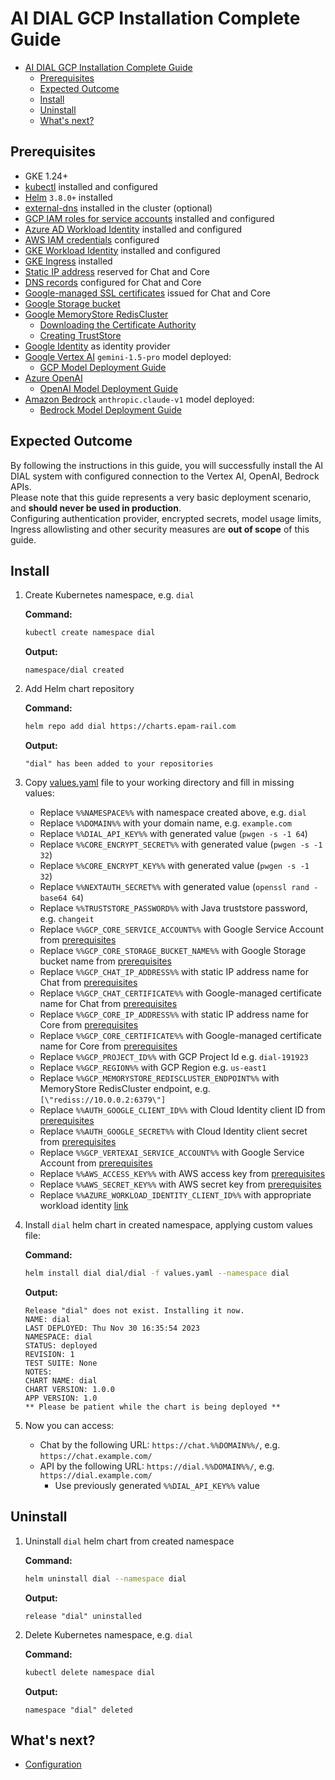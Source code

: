 # AI DIAL GCP Installation Complete Guide

- [AI DIAL GCP Installation Complete Guide](#ai-dial-gcp-installation-complete-guide)
  - [Prerequisites](#prerequisites)
  - [Expected Outcome](#expected-outcome)
  - [Install](#install)
  - [Uninstall](#uninstall)
  - [What's next?](#whats-next)

## Prerequisites

- GKE 1.24+
- [kubectl](https://kubernetes.io/docs/tasks/tools/#kubectl) installed and configured
- [Helm](https://helm.sh/docs/intro/install/) `3.8.0+` installed
- [external-dns](https://github.com/kubernetes-sigs/external-dns) installed in the cluster (optional)
- [GCP IAM roles for service accounts](https://cloud.google.com/iam/docs/service-account-overview) installed and configured
- [Azure AD Workload Identity](https://azure.github.io/azure-workload-identity/docs/introduction.html) installed and configured
- [AWS IAM credentials](https://docs.aws.amazon.com/IAM/latest/UserGuide/getting-started-workloads.html) configured
- [GKE Workload Identity](https://cloud.google.com/kubernetes-engine/docs/how-to/workload-identity) installed and configured
- [GKE Ingress](https://cloud.google.com/kubernetes-engine/docs/concepts/ingress) installed
- [Static IP address](https://cloud.google.com/vpc/docs/reserve-static-external-ip-address) reserved for Chat and Core
- [DNS records](https://cloud.google.com/dns/docs/set-up-dns-records-domain-name) configured for Chat and Core
- [Google-managed SSL certificates](https://cloud.google.com/kubernetes-engine/docs/how-to/managed-certs) issued for Chat and Core
- [Google Storage bucket](https://cloud.google.com/storage/docs/buckets)
- [Google MemoryStore RedisCluster](https://cloud.google.com/memorystore/docs/cluster)
    - [Downloading the Certificate Authority](https://cloud.google.com/memorystore/docs/redis/manage-in-transit-encryption#downloading_the_certificate_authority)
    - [Creating TrustStore](https://docs.oracle.com/cd/E19509-01/820-3503/ggfka/index.html)
- [Google Identity](https://docs.epam-rail.com/Auth/Web/IDPs/google) as identity provider
- [Google Vertex AI](https://cloud.google.com/vertex-ai/?hl=en) `gemini-1.5-pro` model deployed:
  - [GCP Model Deployment Guide](https://docs.epam-rail.com/Deployment/Vertex%20Model%20Deployment)
- [Azure OpenAI](https://learn.microsoft.com/en-us/azure/ai-services/openai/overview)
  - [OpenAI Model Deployment Guide](https://docs.epam-rail.com/Deployment/OpenAI%20Model%20Deployment)
- [Amazon Bedrock](https://docs.aws.amazon.com/bedrock/latest/userguide/what-is-bedrock.html) `anthropic.claude-v1` model deployed:
  - [Bedrock Model Deployment Guide](https://docs.epam-rail.com/Deployment/Bedrock%20Model%20Deployment)

## Expected Outcome

By following the instructions in this guide, you will successfully install the AI DIAL system with configured connection to the Vertex AI, OpenAI, Bedrock APIs.\
Please note that this guide represents a very basic deployment scenario, and **should never be used in production**.\
Configuring authentication provider, encrypted secrets, model usage limits, Ingress allowlisting and other security measures are **out of scope** of this guide.

## Install

1. Create Kubernetes namespace, e.g. `dial`

    **Command:**

    ```sh
    kubectl create namespace dial
    ```

    **Output:**

    ```console
    namespace/dial created
    ```

1. Add Helm chart repository

    **Command:**

    ```sh
    helm repo add dial https://charts.epam-rail.com
    ```

    **Output:**

    ```console
    "dial" has been added to your repositories
    ```

1. Copy [values.yaml](values.yaml) file to your working directory and fill in missing values:
    - Replace `%%NAMESPACE%%` with namespace created above, e.g. `dial`
    - Replace `%%DOMAIN%%` with your domain name, e.g. `example.com`
    - Replace `%%DIAL_API_KEY%%` with generated value (`pwgen -s -1 64`)
    - Replace `%%CORE_ENCRYPT_SECRET%%` with generated value (`pwgen -s -1 32`)
    - Replace `%%CORE_ENCRYPT_KEY%%` with generated value (`pwgen -s -1 32`)
    - Replace `%%NEXTAUTH_SECRET%%` with generated value (`openssl rand -base64 64`)
    - Replace `%%TRUSTSTORE_PASSWORD%%` with Java truststore password, e.g. `changeit`
    - Replace `%%GCP_CORE_SERVICE_ACCOUNT%%` with Google Service Account from [prerequisites](#prerequisites)
    - Replace `%%GCP_CORE_STORAGE_BUCKET_NAME%%` with Google Storage bucket name from [prerequisites](#prerequisites)
    - Replace `%%GCP_CHAT_IP_ADDRESS%%` with static IP address name for Chat from [prerequisites](#prerequisites)
    - Replace `%%GCP_CHAT_CERTIFICATE%%` with Google-managed certificate name for Chat from [prerequisites](#prerequisites)
    - Replace `%%GCP_CORE_IP_ADDRESS%%` with static IP address name for Core from [prerequisites](#prerequisites)
    - Replace `%%GCP_CORE_CERTIFICATE%%` with Google-managed certificate name for Core from [prerequisites](#prerequisites)
    - Replace `%%GCP_PROJECT_ID%%` with GCP Project Id e.g. `dial-191923`
    - Replace `%%GCP_REGION%%` with GCP Region e.g. `us-east1`
    - Replace `%%GCP_MEMORYSTORE_REDISCLUSTER_ENDPOINT%%` with MemoryStore RedisCluster endpoint, e.g. `[\"rediss://10.0.0.2:6379\"]`
    - Replace `%%AUTH_GOOGLE_CLIENT_ID%%` with Cloud Identity client ID from [prerequisites](#prerequisites)
    - Replace `%%AUTH_GOOGLE_SECRET%%` with Cloud Identity client secret from [prerequisites](#prerequisites)
    - Replace `%%GCP_VERTEXAI_SERVICE_ACCOUNT%%` with Google Service Account from [prerequisites](#prerequisites)
    - Replace `%%AWS_ACCESS_KEY%%` with AWS access key from [prerequisites](#prerequisites)
    - Replace `%%AWS_SECRET_KEY%%` with AWS secret key from [prerequisites](#prerequisites)
    - Replace `%%AZURE_WORKLOAD_IDENTITY_CLIENT_ID%%` with appropriate workload identity [link](https://docs.epam-rail.com/Deployment/OpenAI%20Model%20Deployment#use-kubernetes-service-account-assigned-to-azure-user-assigned-managed-identity)

1. Install `dial` helm chart in created namespace, applying custom values file:

    **Command:**

    ```sh
    helm install dial dial/dial -f values.yaml --namespace dial
    ```

    **Output:**

    ```console
    Release "dial" does not exist. Installing it now.
    NAME: dial
    LAST DEPLOYED: Thu Nov 30 16:35:54 2023
    NAMESPACE: dial
    STATUS: deployed
    REVISION: 1
    TEST SUITE: None
    NOTES:
    CHART NAME: dial
    CHART VERSION: 1.0.0
    APP VERSION: 1.0
    ** Please be patient while the chart is being deployed **
    ```

1. Now you can access:
    - Chat by the following URL: `https://chat.%%DOMAIN%%/`, e.g. `https://chat.example.com/`
    - API by the following URL: `https://dial.%%DOMAIN%%/`, e.g. `https://dial.example.com/`
      - Use previously generated `%%DIAL_API_KEY%%` value

## Uninstall

1. Uninstall `dial` helm chart from created namespace

    **Command:**

    ```sh
    helm uninstall dial --namespace dial
    ```

    **Output:**

    ```console
    release "dial" uninstalled
    ```

1. Delete Kubernetes namespace, e.g. `dial`

    **Command:**

    ```sh
    kubectl delete namespace dial
    ```

    **Output:**

    ```console
    namespace "dial" deleted
    ```

## What's next?

- [Configuration](https://docs.epam-rail.com/Deployment/configuration)
